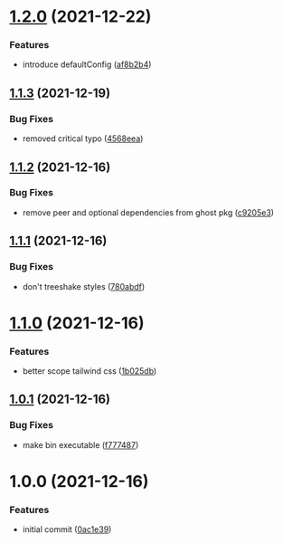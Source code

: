 # [1.2.0](https://github.com/panels-land/scripts/compare/v1.1.3...v1.2.0) (2021-12-22)


### Features

* introduce defaultConfig ([af8b2b4](https://github.com/panels-land/scripts/commit/af8b2b43a5711ecd0e0b9f5fc5e4a1422fef9ece))

## [1.1.3](https://github.com/panels-land/scripts/compare/v1.1.2...v1.1.3) (2021-12-19)


### Bug Fixes

* removed critical typo ([4568eea](https://github.com/panels-land/scripts/commit/4568eea8bc7d3d46c53d81c4b4782218f8dc9453))

## [1.1.2](https://github.com/panels-land/scripts/compare/v1.1.1...v1.1.2) (2021-12-16)


### Bug Fixes

* remove peer and optional dependencies from ghost pkg ([c9205e3](https://github.com/panels-land/scripts/commit/c9205e384b1889bc7b73a1094815a2e5c891460e))

## [1.1.1](https://github.com/panels-land/scripts/compare/v1.1.0...v1.1.1) (2021-12-16)


### Bug Fixes

* don't treeshake styles ([780abdf](https://github.com/panels-land/scripts/commit/780abdf0fcc651e711e198949f886a9ae11f0205))

# [1.1.0](https://github.com/panels-land/scripts/compare/v1.0.1...v1.1.0) (2021-12-16)


### Features

* better scope tailwind css ([1b025db](https://github.com/panels-land/scripts/commit/1b025db041846301bfa40fd6500395d5dde9f593))

## [1.0.1](https://github.com/panels-land/scripts/compare/v1.0.0...v1.0.1) (2021-12-16)


### Bug Fixes

* make bin executable ([f777487](https://github.com/panels-land/scripts/commit/f777487905ddf9635938754e1bf759a1fdc156a6))

# 1.0.0 (2021-12-16)


### Features

* initial commit ([0ac1e39](https://github.com/panels-land/scripts/commit/0ac1e397970cf4a539e8759e49d9daa676f4dbea))
